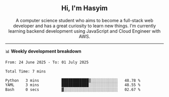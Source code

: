 <h2 align="center">Hi, I'm Hasyim</h2>

<p align="center">A computer science student who aims to become a full-stack web developer and has a great curiosity to learn new things. I’m currently learning backend development using JavaScript and Cloud Engineer with AWS.</p>

---

📊 **Weekly development breakdown**

<!--START_SECTION:waka-->

```txt
From: 24 June 2025 - To: 01 July 2025

Total Time: 7 mins

Python   3 mins          ████████████▒░░░░░░░░░░░░   48.78 %
YAML     3 mins          ████████████░░░░░░░░░░░░░   48.55 %
Bash     0 secs          ▓░░░░░░░░░░░░░░░░░░░░░░░░   02.67 %
```

<!--END_SECTION:waka-->

<!-- - You can reach me on **hasyim11c@gmail.com** -->
